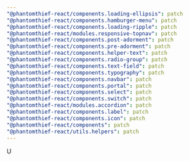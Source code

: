 ```yaml
---
"@phantomthief-react/components.loading-ellipsis": patch
"@phantomthief-react/components.hamburger-menu": patch
"@phantomthief-react/components.loading-ripple": patch
"@phantomthief-react/modules.responsive-topnav": patch
"@phantomthief-react/components.post-adorment": patch
"@phantomthief-react/components.pre-adorment": patch
"@phantomthief-react/components.helper-text": patch
"@phantomthief-react/components.radio-group": patch
"@phantomthief-react/components.text-field": patch
"@phantomthief-react/components.typography": patch
"@phantomthief-react/components.navbar": patch
"@phantomthief-react/components.portal": patch
"@phantomthief-react/components.select": patch
"@phantomthief-react/components.switch": patch
"@phantomthief-react/modules.accordion": patch
"@phantomthief-react/components.label": patch
"@phantomthief-react/components.icon": patch
"@phantomthief-react/components": patch
"@phantomthief-react/utils.helpers": patch
---
```


U
